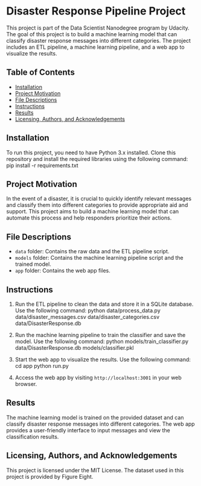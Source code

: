 # Disaster Response Pipeline Project

This project is part of the Data Scientist Nanodegree program by Udacity. The goal of this project is to build a machine learning model that can classify disaster response messages into different categories. The project includes an ETL pipeline, a machine learning pipeline, and a web app to visualize the results.

## Table of Contents
- [Installation](#installation)
- [Project Motivation](#project-motivation)
- [File Descriptions](#file-descriptions)
- [Instructions](#instructions)
- [Results](#results)
- [Licensing, Authors, and Acknowledgements](#licensing-authors-and-acknowledgements)

## Installation
To run this project, you need to have Python 3.x installed. Clone this repository and install the required libraries using the following command:
pip install -r requirements.txt


## Project Motivation
In the event of a disaster, it is crucial to quickly identify relevant messages and classify them into different categories to provide appropriate aid and support. This project aims to build a machine learning model that can automate this process and help responders prioritize their actions.

## File Descriptions
- `data` folder: Contains the raw data and the ETL pipeline script.
- `models` folder: Contains the machine learning pipeline script and the trained model.
- `app` folder: Contains the web app files.

## Instructions
1. Run the ETL pipeline to clean the data and store it in a SQLite database. Use the following command:
python data/process_data.py data/disaster_messages.csv data/disaster_categories.csv data/DisasterResponse.db


2. Run the machine learning pipeline to train the classifier and save the model. Use the following command:
python models/train_classifier.py data/DisasterResponse.db models/classifier.pkl


3. Start the web app to visualize the results. Use the following command:
cd app python run.py


4. Access the web app by visiting `http://localhost:3001` in your web browser.

## Results
The machine learning model is trained on the provided dataset and can classify disaster response messages into different categories. The web app provides a user-friendly interface to input messages and view the classification results.

## Licensing, Authors, and Acknowledgements
This project is licensed under the MIT License. The dataset used in this project is provided by Figure Eight.
